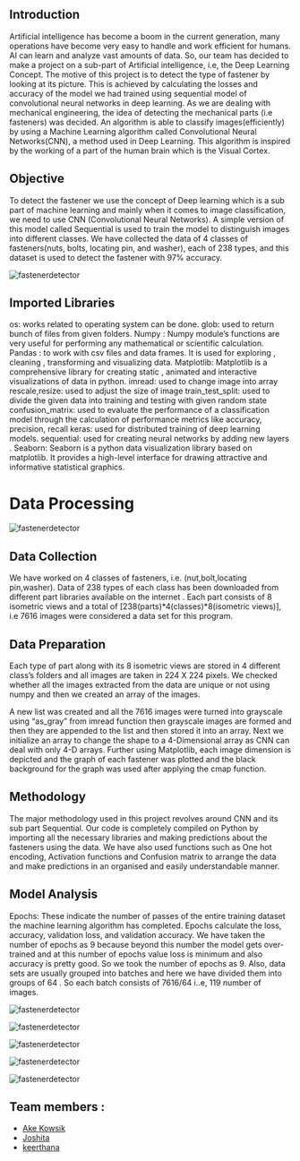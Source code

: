 ## Introduction

Artificial intelligence has become a boom in the current generation, many operations have become very easy to handle and work efficient for humans. AI can learn and analyze vast amounts of data. 
So, our team has decided to make a project on a sub-part of Artificial intelligence, i.e, the Deep Learning Concept. The motive of this project is to detect the type of fastener by looking at its picture. This is achieved by calculating the losses and accuracy of the model we had trained using sequential model of convolutional neural networks in deep learning. As we are dealing with mechanical engineering, the idea of detecting the mechanical parts (i.e fasteners) was decided. 
An algorithm is able to classify images(efficiently) by using a Machine Learning algorithm called Convolutional Neural Networks(CNN), a method used in Deep Learning. This algorithm is inspired by the working of a part of the human brain which is the Visual Cortex. 

## Objective

To detect the fastener we use the concept of Deep learning which is a sub part of machine learning and mainly when it comes to image classification, we need to use CNN (Convolutional Neural Networks). A simple version of this model called Sequential is used to train the model to distinguish images into different classes. We have collected the data of 4 classes of fasteners(nuts, bolts, locating pin, and washer), each of 238 types, and this dataset is used to detect the fastener with 97% accuracy. 

![fastenerdetector](./Static_images/title.png)
## Imported Libraries

os: works related to operating system can be done. 
glob: used to return bunch of files from given folders. 
Numpy : Numpy module’s functions are very useful for performing any mathematical or scientific calculation. 
Pandas : to work with csv files and data frames. It is used for exploring , cleaning , transforming and visualizing data. 
Matplotlib: Matplotlib is a comprehensive library for creating static , animated and interactive visualizations of data in python.
imread: used to change image into array
rescale,resize: used to adjust the size of image
train_test_split: used to divide the given data into training and testing with given random state
confusion_matrix: used to evaluate the performance of a classification model through the calculation of performance metrics like accuracy, precision, recall
keras: used for distributed training of deep learning models.
sequential: used for creating neural networks by adding new layers .
Seaborn: Seaborn is a python data visualization library based on matplotlib. It provides a high-level interface for drawing attractive and informative statistical graphics.

# Data Processing

![fastenerdetector](./Static_images/model.png)
## Data Collection 

We have worked on 4 classes of fasteners, i.e. (nut,bolt,locating pin,washer). Data of 238 types of each class has been downloaded from different part libraries available on the internet . Each part consists of 8 isometric views and a total of [238(parts)*4(classes)*8(isometric views)], i.e 7616 images were considered a data set for this program.

## Data Preparation

Each type of part along with its 8 isometric views are stored in 4 different class’s folders and all images are taken in 224 X 224 pixels. 
We checked whether all the images extracted from the data are unique or not using numpy and then we created an array of the images.

A new list was created and all the 7616 images were turned into grayscale using “as_gray” from imread function then grayscale images are formed and then they are appended to the list and then stored it into an array. 
Next we initialize an array to change the shape to a 4-Dimensional array as CNN can deal with only 4-D arrays.
Further using Matplotlib, each image dimension is depicted and the graph of each fastener was plotted and the black background for the graph was used after applying the cmap function.

## Methodology

The major methodology used in this project revolves around CNN and its sub part Sequential. Our code is completely compiled on Python by importing all the necessary libraries and making predictions about the fasteners using the data.
We have also used functions such as One hot encoding, Activation functions and Confusion matrix to arrange the data and make predictions in an organised and easily understandable manner.

## Model Analysis

Epochs:  These indicate the number of passes of the entire training dataset the machine learning algorithm has completed. Epochs calculate the loss, accuracy, validation loss, and validation accuracy.
We have taken the number of epochs as 9 because beyond this number the model gets over-trained and at this number of epochs value loss is minimum and also accuracy is pretty good. So we took the number of epochs as 9.
Also, data sets are usually grouped into batches and here we have divided them into groups of 64 . So each batch consists of 7616/64 i..e, 119 number of images.

![fastenerdetector](./Static_images/layers_model.png)

![fastenerdetector](./Static_images/result.png)

![fastenerdetector](./Static_images/graph1.png)

![fastenerdetector](./Static_images/graph2.png)

![fastenerdetector](./Static_images/confusion_matrix.png)

## Team members :
 - [Ake Kowsik](https://github.com/Akekowsik/)
 - [Joshita](https://github.com/joshita-allada)
 - [keerthana](https://github.com/keerthana248)
 

